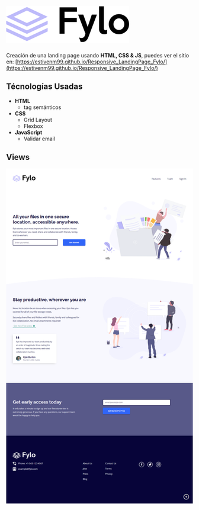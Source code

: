 # ![logo fylo](./images/logo.svg)

Creación de una landing page usando **HTML, CSS & JS**, puedes ver el sitio en: [https://estivenm99.github.io/Responsive_LandingPage_Fylo/](https://estivenm99.github.io/Responsive_LandingPage_Fylo/)

## Técnologías Usadas

* **HTML**
  * tag semánticos
* **CSS**
  * Grid Layout
  * Flexbox
* **JavaScript**
  * Validar email

## Views

![desktop flylo](./images/desktop-fylo.png)

